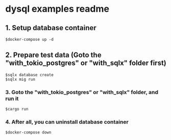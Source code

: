 # dysql examples readme

## 1. Setup database container
```
$docker-compose up -d
```
## 2. Prepare test data (Goto the "with_tokio_postgres" or "with_sqlx" folder first)
```
$sqlx database create
$sqlx mig run
```
### 3. Goto the "with_tokio_postgres" or "with_sqlx" folder, and run it
```
$cargo run
```
### 4. After all, you can uninstall database container
```
$docker-compose down
```
